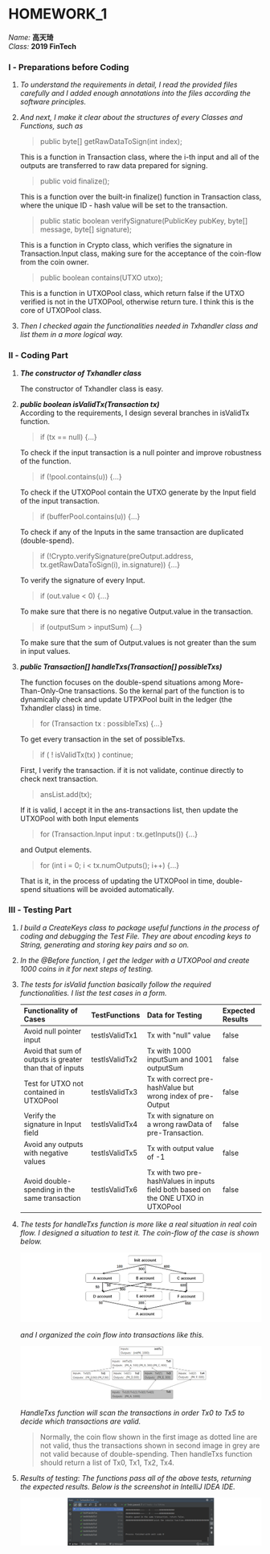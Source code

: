 # HOMEWORK_1
*Name:* **高天琦**  
*Class:* **2019 FinTech**  

### **Ⅰ - Preparations before Coding**
1. *To understand the requirements in detail, I read the provided files  carefully and I added enough annotations into the files according the software principles.*
2. *And next, I make it clear about the structures of every Classes and Functions, such as*  
    >public byte[] getRawDataToSign(int index);  

    This is a function in Transaction class, where the i-th input and all of the outputs are transferred to raw data prepared for signing.
    > public void finalize();  

    This is a function over the built-in finalize() function in Transaction class, where the unique ID - hash value will be set to the transaction.
    > public static boolean verifySignature(PublicKey pubKey, byte[] message, byte[] signature);  

    This is a function in Crypto class, which verifies the signature in Transaction.Input class, making sure for the acceptance of the coin-flow from the coin owner.
    >public boolean contains(UTXO utxo);  

    This is a function in UTXOPool class, which return false if the UTXO verified is not in the UTXOPool, otherwise return ture. I think this is the core of UTXOPool class.
3. *Then I checked again the functionalities needed in Txhandler class and list them in a more logical way.*
### **Ⅱ - Coding Part**
1. ***The constructor of Txhandler class***  

    The constructor of Txhandler class is easy.
2. ***public boolean isValidTx(Transaction tx)***  
    According to the requirements, I design several branches in isValidTx function.
    >if (tx == null) {...}  

    To check if the input transaction is a null pointer and improve robustness of the function.
    >if (!pool.contains(u)) {...}  
    
    To check if the UTXOPool contain the UTXO generate by the Input field of the input transaction.
    >if (bufferPool.contains(u)) {...}  

    To check if any of the Inputs in the same transaction are duplicated (double-spend). 
    >if (!Crypto.verifySignature(preOutput.address, tx.getRawDataToSign(i), in.signature)) {...}  

    To verify the signature of every Input.
    >if (out.value < 0) {...}  

    To make sure that there is no negative Output.value in the transaction.
    >if (outputSum > inputSum) {...}  

    To make sure that the sum of Output.values is not greater than the sum in input values.
3. ***public Transaction[] handleTxs(Transaction[] possibleTxs)***  

    The function focuses on the double-spend situations among More-Than-Only-One transactions. So the kernal part of the function is to dynamically check and update UTPXPool built in the ledger (the Txhandler class) in time.


    >for (Transaction tx : possibleTxs) {...}

    To get every transaction in the set of possibleTxs.
    >   if ( ! isValidTx(tx) )  continue;

    First, I verify the transaction. if it is not validate, continue directly to check next transaction.

    >   ansList.add(tx);

    If it is valid, I accept it in the ans-transactions list, then update the UTXOPool with both Input elements 
    >for (Transaction.Input input : tx.getInputs()) {...}  

    and Output elements.
    >for (int i = 0; i < tx.numOutputs(); i++) {...}

    That is it, in the process of updating the UTXOPool in time, double-spend situations will be avoided automatically.
### **Ⅲ - Testing Part**
1. *I build a CreateKeys class to package useful functions in the process of coding and debugging the Test File. They are about encoding keys to String, generating and storing key pairs and so on.*
2. *In the @Before function, I get the ledger with a UTXOPool and create 1000 coins in it for next steps of testing.*  

3. *The tests for isValid function basically follow the required functionalities. I list the test cases in a form.*  

    |Functionality of Cases|TestFunctions|Data for Testing|Expected Results|
    | --- | --- | --- | --- |
    |Avoid null pointer input|testIsValidTx1|Tx with "null" value |false|
    |Avoid that sum of outputs is greater than that of inputs|testIsValidTx2|Tx with 1000 inputSum and 1001 outputSum|false|
    |Test for UTXO not contained in UTXOPool|testIsValidTx3|Tx with correct pre-hashValue but wrong index of pre-Output| false|
    |Verify the signature in Input field|testIsValidTx4|Tx with signature on a wrong rawData of pre-Transaction.|false|
    |Avoid any outputs with negative values|testIsValidTx5|Tx with output value of -1|false|
    |Avoid double-spending in the same transaction|testIsValidTx6|Tx with two pre-hashValues in inputs field both based on the ONE UTXO in UTXOPool| false|

4. *The tests for handleTxs function is more like a real situation in real coin flow. I designed a situation to test it. The coin-flow of the case is shown below.*  

    ![Image loading...](https://github.com/preciousky/PHBS_BlockChain_2019/blob/master/Homework_1/homework_1_test_account.png)

    *and I organized the coin flow into transactions like this.*

    ![Image loading...](https://github.com/preciousky/PHBS_BlockChain_2019/blob/master/Homework_1/homework_1_test_tx.png)

    *HandleTxs function will scan the transactions in order Tx0 to Tx5 to decide which transactions are valid.*

    >Normally, the coin flow shown in the first image as dotted line are not valid, thus the transactions shown in second image in grey are not valid because of double-spending. Then handleTxs function should return a list of Tx0, Tx1, Tx2, Tx4.
5. *Results of testing*: *The functions pass all of the above tests, returning the expected results. Below is the screenshot in IntelliJ IDEA IDE.*

    ![Image loading...](https://github.com/preciousky/PHBS_BlockChain_2019/blob/master/Homework_1/homework_1_result_screenshot.png)
